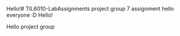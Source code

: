 
Hello!# TIL6010-LabAssignments
project group 7 assignment
hello everyone :D
Hello!

Hello project group

